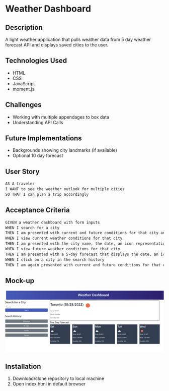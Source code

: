 # Weather Dashboard



## Description
A light weather application that pulls weather data from 5 day weather forecast API and displays saved cities to the user.

## Technologies Used
* HTML
* CSS
* JavaScript
* moment.js

## Challenges
* Working with multiple appendages to box data
* Understanding API Calls

## Future Implementations
* Backgrounds showing city landmarks (if available)
* Optional 10 day forecast

## User Story

```md
AS A traveler
I WANT to see the weather outlook for multiple cities
SO THAT I can plan a trip accordingly
```

## Acceptance Criteria

```md
GIVEN a weather dashboard with form inputs
WHEN I search for a city
THEN I am presented with current and future conditions for that city and that city is added to the search history
WHEN I view current weather conditions for that city
THEN I am presented with the city name, the date, an icon representation of weather conditions, the temperature, the humidity, and the the wind speed
WHEN I view future weather conditions for that city
THEN I am presented with a 5-day forecast that displays the date, an icon representation of weather conditions, the temperature, the wind speed, and the humidity
WHEN I click on a city in the search history
THEN I am again presented with current and future conditions for that city
```

## Mock-up

![Demo of weather dashboard](./assets/dashboard-demo.png)

## Installation
1. Download/clone repository to local machine
2. Open index.html in default browser
